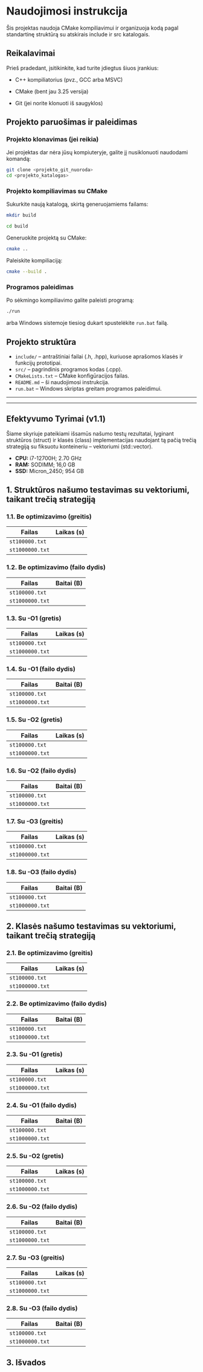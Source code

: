 # Naudojimosi instrukcija

Šis projektas naudoja CMake kompiliavimui ir organizuoja kodą pagal standartinę struktūrą su atskirais include ir src katalogais.

## Reikalavimai

Prieš pradedant, įsitikinkite, kad turite įdiegtus šiuos įrankius:

- C++ kompiliatorius (pvz., GCC arba MSVC)

- CMake (bent jau 3.25 versija)

- Git (jei norite klonuoti iš saugyklos)

## Projekto paruošimas ir paleidimas

### Projekto klonavimas (jei reikia)

Jei projektas dar nėra jūsų kompiuteryje, galite jį nusiklonuoti naudodami komandą:

```sh
git clone <projekto_git_nuoroda>
cd <projekto_katalogas>
```

### Projekto kompiliavimas su CMake

Sukurkite naują katalogą, skirtą generuojamiems failams:

```sh
mkdir build

cd build
```

Generuokite projektą su CMake:

```sh
cmake ..
```

Paleiskite kompiliaciją:

```sh
cmake --build .
```

### Programos paleidimas

Po sėkmingo kompiliavimo galite paleisti programą:

```sh
./run
```

arba Windows sistemoje tiesiog dukart spustelėkite `run.bat` failą.

## Projekto struktūra

- `include/` – antraštiniai failai (.h, .hpp), kuriuose aprašomos klasės ir funkcijų prototipai.
- `src/` – pagrindinis programos kodas (.cpp).
- `CMakeLists.txt` – CMake konfigūracijos failas.
- `README.md` – ši naudojimosi instrukcija.
- `run.bat` – Windows skriptas greitam programos paleidimui.

---
---

## Efektyvumo Tyrimai (v1.1)

Šiame skyriuje pateikiami išsamūs našumo testų rezultatai, lyginant struktūros (struct) ir klasės (class) implementacijas naudojant tą pačią trečią strategiją su fiksuotu konteineriu – vektoriumi (std::vector).

- **CPU:** i7-12700H; 2.70 GHz
- **RAM:** SODIMM; 16,0 GB
- **SSD:** Micron_2450; 954 GB

## 1. **Struktūros** našumo testavimas su vektoriumi, taikant trečią strategiją

### 1.1. Be optimizavimo (greitis)

| Failas           | Laikas (s)       |
|------------------|------------------|
| `st100000.txt`   |           |
| `st1000000.txt`  |           |

### 1.2. Be optimizavimo (failo dydis)

| Failas           | Baitai (B)       |
|------------------|------------------|
| `st100000.txt`   |           |
| `st1000000.txt`  |           |

### 1.3. Su -O1 (gretis)

| Failas           | Laikas (s)       |
|------------------|------------------|
| `st100000.txt`   |           |
| `st1000000.txt`  |           |

### 1.4. Su -O1 (failo dydis)

| Failas           | Baitai (B)       |
|------------------|------------------|
| `st100000.txt`   |           |
| `st1000000.txt`  |           |

### 1.5. Su -O2 (gretis)

| Failas           | Laikas (s)       |
|------------------|------------------|
| `st100000.txt`   |           |
| `st1000000.txt`  |           |

### 1.6. Su -O2 (failo dydis)

| Failas           | Baitai (B)       |
|------------------|------------------|
| `st100000.txt`   |           |
| `st1000000.txt`  |           |

### 1.7. Su -O3 (greitis)

| Failas           | Laikas (s)       |
|------------------|------------------|
| `st100000.txt`   |           |
| `st1000000.txt`  |           |

### 1.8. Su -O3 (failo dydis)

| Failas           | Baitai (B)       |
|------------------|------------------|
| `st100000.txt`   |           |
| `st1000000.txt`  |           |

## 2. **Klasės** našumo testavimas su vektoriumi, taikant trečią strategiją

### 2.1. Be optimizavimo (greitis)

| Failas           | Laikas (s)       |
|------------------|------------------|
| `st100000.txt`   |           |
| `st1000000.txt`  |           |

### 2.2. Be optimizavimo (failo dydis)

| Failas           | Baitai (B)       |
|------------------|------------------|
| `st100000.txt`   |           |
| `st1000000.txt`  |           |

### 2.3. Su -O1 (gretis)

| Failas           | Laikas (s)       |
|------------------|------------------|
| `st100000.txt`   |           |
| `st1000000.txt`  |           |

### 2.4. Su -O1 (failo dydis)

| Failas           | Baitai (B)       |
|------------------|------------------|
| `st100000.txt`   |           |
| `st1000000.txt`  |           |

### 2.5. Su -O2 (gretis)

| Failas           | Laikas (s)       |
|------------------|------------------|
| `st100000.txt`   |           |
| `st1000000.txt`  |           |

### 2.6. Su -O2 (failo dydis)

| Failas           | Baitai (B)       |
|------------------|------------------|
| `st100000.txt`   |           |
| `st1000000.txt`  |           |

### 2.7. Su -O3 (greitis)

| Failas           | Laikas (s)       |
|------------------|------------------|
| `st100000.txt`   |           |
| `st1000000.txt`  |           |

### 2.8. Su -O3 (failo dydis)

| Failas           | Baitai (B)       |
|------------------|------------------|
| `st100000.txt`   |           |
| `st1000000.txt`  |           |

## 3. Išvados
